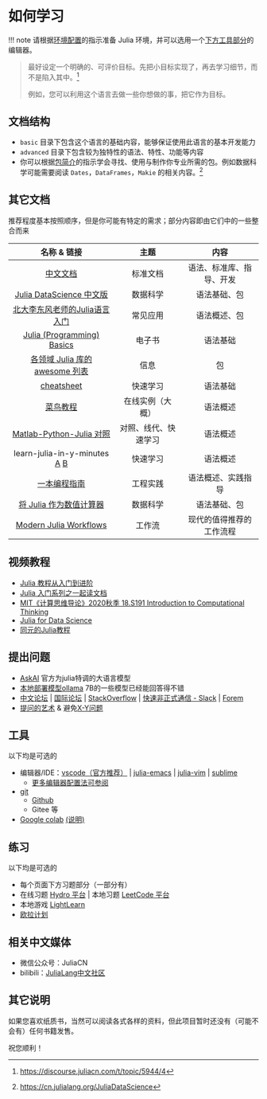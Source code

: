 # 如何学习
!!! note
	请根据[环境配置](../basic/setup_environment.md)的指示准备 Julia 环境，并可以选用一个[下方工具部分](#工具)的编辑器。

> 最好设定一个明确的、可评价目标。先把小目标实现了，再去学习细节，而不是陷入其中。[^3]
>
> 例如，您可以利用这个语言去做一些你想做的事，把它作为目标。

## 文档结构
* `basic` 目录下包含这个语言的基础内容，能够保证使用此语言的基本开发能力
* `advanced` 目录下包含较为独特性的语法、特性、功能等内容
* 你可以根据[包简介](../blog/packages/introduction.md)的指示学会寻找、使用与制作你专业所需的包。例如数据科学可能需要阅读 `Dates`，`DataFrames`，`Makie` 的相关内容。[^4]

## 其它文档
推荐程度基本按照顺序，但是你可能有特定的需求；部分内容即由它们中的一些整合而来

| 名称 & 链接 | 主题 | 内容 |
| :-: | :-: | :-: |
| [中文文档](https://docs.juliacn.com/latest/) | 标准文档 | 语法、标准库、指导、开发 |
| [Julia DataScience 中文版](https://cn.julialang.org/JuliaDataScience) | 数据科学 | 语法基础、包 |
| [北大李东风老师的Julia语言入门](https://www.math.pku.edu.cn/teachers/lidf/docs/Julia/html/_book/basics.html) | 常见应用 | 语法概述、包 |
| [Julia (Programming) Basics](https://www.bookstack.cn/read/hyper0x-JuliaBasics/README.md) | 电子书 | 语法基础 |
| [各领域 Julia 库的 awesome 列表](https://github.com/svaksha/Julia.jl) | 信息 | 包 |
| [cheatsheet](https://juliadocs.github.io/Julia-Cheat-Sheet/zh-cn/) | 快速学习 | 语法基础 |
| [菜鸟教程](https://www.runoob.com/julia/julia-tutorial.html) | 在线实例（大概） | 语法概述 |
| [Matlab-Python-Julia 对照](https://cheatsheets.quantecon.org/) | 对照、线代、快速学习 | 语法概述 |
| learn-julia-in-y-minutes [A](https://discourse.juliacn.com/t/topic/611) [B](https://learnxinyminutes.com/docs/zh-cn/julia-cn/) | 快速学习 | 语法概述 |
| [一本编程指南](https://rogerluo.dev/Brochure.jl/dev/) | 工程实践 | 语法概述、实践指导 |
| [将 Julia 作为数值计算器](https://krasjet.com/rnd.wlk/julia/) | 数据科学 | 语法基础、包 |
| [Modern Julia Workflows](https://modernjuliaworkflows.org/) | 工作流 | 现代的值得推荐的工作流程 |

## 视频教程
* [Julia 教程从入门到进阶](https://www.bilibili.com/video/BV1yt411c7Gm/)
* [Julia 入门系列之一起读文档](https://space.bilibili.com/356692611/channel/seriesdetail?sid=501523)
* [MIT《计算思维导论》2020秋季 18.S191 Introduction to Computational Thinking](https://www.bilibili.com/video/BV12V411m7zU/)
* [Julia for Data Science](https://www.bilibili.com/video/BV1XC4y1a7t3/)
* [同元的Julia教程](https://www.bilibili.com/video/BV1paNteWE1h/)

## 提出问题
* [AskAI](https://juliahub.com/ui/AskAI) 官方为julia特调的大语言模型
* [本地部署模型ollama](https://ollama.com/library/qwen2.5-coder) 7B的一些模型已经能回答得不错
* [中文论坛](https://discourse.juliacn.com/) | [国际论坛](https://discourse.julialang.org/) | [StackOverflow](https://stackoverflow.com/) | [快速非正式通信 - Slack](https://julialang.org/slack/) | [Forem](https://forem.julialang.org/logankilpatrick/the-julia-forem-what-it-is-why-we-made-one-and-how-to-use-it-52e5)
* [提问的艺术](https://blog.csdn.net/weixin_30587025/article/details/96616932) & 避免[X-Y问题](https://coolshell.cn/articles/10804.html)

## 工具
以下均是可选的
* 编辑器/IDE：[vscode（官方推荐）](../knowledge/vscode.md) | [julia-emacs](https://github.com/JuliaEditorSupport/julia-emacs) | [julia-vim](https://github.com/JuliaEditorSupport/julia-vim) | [sublime](https://www.luogu.com.cn/blog/acking/sublime)
	* [更多编辑器配置法可参阅](https://www.math.pku.edu.cn/teachers/lidf/docs/Julia/html/_book/basics.html#basics-inst)
* [git](../knowledge/git.md)
	* [Github](../knowledge/github.md)
	* Gitee 等
* [Google colab](https://colab.research.google.com/) [(说明)](https://github.com/googlecolab/colabtools/issues/5151)
  
## 练习
以下均是可选的
* 每个页面下方习题部分（一部分有）
* 在线习题 [Hydro 平台](../knowledge/hydrooj.md) | 本地习题 [LeetCode 平台](../packages/leetcode.md)
* 本地游戏 [LightLearn](../packages/lightlearn.md)
* [欧拉计划](http://pe-cn.github.io/)

## 相关中文媒体
* 微信公众号：JuliaCN
* bilibili：[JuliaLang中文社区](https://space.bilibili.com/356692611)

## 其它说明
如果您喜欢纸质书，当然可以阅读各式各样的资料，但此项目暂时还没有（可能不会有）任何书籍发售。

祝您顺利！

[^1]: https://discourse.juliacn.com/t/topic/159
[^2]: https://discourse.juliacn.com/t/topic/6002
[^3]: https://discourse.juliacn.com/t/topic/5944/4
[^4]: https://cn.julialang.org/JuliaDataScience
